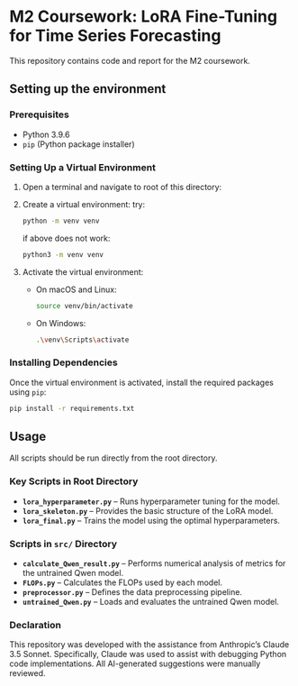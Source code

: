 # M2 Coursework: LoRA Fine-Tuning for Time Series Forecasting

This repository contains code and report for the M2 coursework. 


## Setting up the environment 

### Prerequisites

- Python 3.9.6
- `pip` (Python package installer)

### Setting Up a Virtual Environment

1. Open a terminal and navigate to root of this directory:


2. Create a virtual environment:
    try:
    ```sh
    python -m venv venv
    ```
    if above does not work: 
    ```sh
    python3 -m venv venv
    ```

3. Activate the virtual environment:

    - On macOS and Linux:

        ```sh
        source venv/bin/activate
        ```

    - On Windows:

        ```sh
        .\venv\Scripts\activate
        ```

### Installing Dependencies

Once the virtual environment is activated, install the required packages using `pip`:

```sh
pip install -r requirements.txt
```

## Usage
All scripts should be run directly from the root directory.

### Key Scripts in Root Directory

- **`lora_hyperparameter.py`** – Runs hyperparameter tuning for the model.
- **`lora_skeleton.py`** – Provides the basic structure of the LoRA model.
- **`lora_final.py`** – Trains the model using the optimal hyperparameters.

### Scripts in `src/` Directory

- **`calculate_Qwen_result.py`** – Performs numerical analysis of metrics for the untrained Qwen model.
- **`FLOPs.py`** – Calculates the FLOPs used by each model.
- **`preprocessor.py`** – Defines the data preprocessing pipeline.
- **`untrained_Qwen.py`** – Loads and evaluates the untrained Qwen model.


### Declaration
This repository was developed with the assistance from Anthropic’s Claude 3.5 Sonnet. Specifically, Claude was used to assist with debugging Python code implementations. All AI-generated suggestions were manually reviewed.
